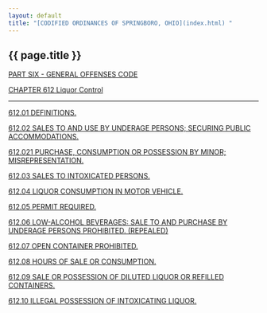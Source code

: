 ```yaml
---
layout: default 
title: "[CODIFIED ORDINANCES OF SPRINGBORO, OHIO](index.html) "
---
```


{{ page.title }}
----------------

[PART SIX - GENERAL OFFENSES CODE](28a2a412.html)

[CHAPTER 612 Liquor Control](2af1a412.html)

---

[612.01 DEFINITIONS.](2b0fa412.html)

[612.02 SALES TO AND USE BY UNDERAGE PERSONS; SECURING PUBLIC
ACCOMMODATIONS.](2b17a412.html)

[612.021 PURCHASE, CONSUMPTION OR POSSESSION BY MINOR;
MISREPRESENTATION.](2b35a412.html)

[612.03 SALES TO INTOXICATED PERSONS.](2b45a412.html)

[612.04 LIQUOR CONSUMPTION IN MOTOR VEHICLE.](2b4ca412.html)

[612.05 PERMIT REQUIRED.](2b53a412.html)

[612.06 LOW-ALCOHOL BEVERAGES: SALE TO AND PURCHASE BY UNDERAGE PERSONS
PROHIBITED. (REPEALED)](2b59a412.html)

[612.07 OPEN CONTAINER PROHIBITED.](2b5ca412.html)

[612.08 HOURS OF SALE OR CONSUMPTION.](2b83a412.html)

[612.09 SALE OR POSSESSION OF DILUTED LIQUOR OR REFILLED
CONTAINERS.](2b96a412.html)

[612.10 ILLEGAL POSSESSION OF INTOXICATING LIQUOR.](2b9da412.html)
